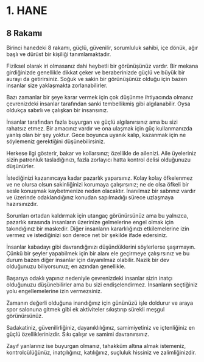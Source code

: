 # 1. HANE

## 8 Rakamı

Birinci hanedeki 8 rakamı, güçlü, güvenilir, sorumluluk sahibi, içe dönük, ağır başlı ve dürüst bir kişiliği tanımlamaktadır.

Fiziksel olarak iri olmasanız dahi heybetli bir görünüşünüz vardır. Bir mekana girdiğinizde genellikle dikkat çeker ve beraberinizde güçlü ve büyük bir aurayı da getirirsiniz. Soğuk ve sakin bir görünüşünüz olduğu için bazen insanlar size yaklaşmakta zorlanabilirler.

Bazı zamanlar bir şeye karar vermek için çok düşünme ihtiyacında olmanız çevrenizdeki insanlar tarafından sanki tembellikmiş gibi algılanabilir. Oysa oldukça sabırlı ve çalışkan bir insansınız.

İnsanlar tarafından fazla buyurgan ve güçlü algılanırsınız ama bu sizi rahatsız etmez. Bir amacınız vardır ve ona ulaşmak için güç kullanmanızda yanlış olan bir şey yoktur. Gece boyunca uyanık kalıp, kazanmak için ne söylemeniz gerektiğini düşünebilirsiniz.

Herkese ilgi gösterir, bakar ve kollarsınız; özellikle de ailenizi. Aile üyeleriniz sizin patronluk tasladığınızı, fazla zorlayıcı hatta kontrol delisi olduğunuzu düşünürler.

İstediğinizi kazanıncaya kadar pazarlık yaparsınız. Kolay kolay öfkelenmez ve ne olursa olsun sakinliğinizi korumaya çalışırsınız; ne de olsa öfkeli bir sesle konuşmak kaybetmenize neden olacaktır. İnanılmaz bir sabrınız vardır ve üzerinde odaklandığınız konudan sapılmadığı sürece uzlaşmaya hazırsınızdır.

Sorunları ortadan kaldırmak için utangaç görünürsünüz ama bu yalnızca, pazarlık sırasında insanların üzerinize gelmelerine engel olmak için takındığınız bir maskedir. Diğer insanların kararlılığınızı etkilemelerine izin vermez ve istediğinizi son derece net bir şekilde ifade edersiniz.

İnsanlar kabadayı gibi davrandığınızı düşündüklerini söylerlerse şaşırmayın. Çünkü bir şeyler yapabilmek için bir alanı ele geçirmeye çalışırsınız ve bu durum bazen diğer insanlar için dayanılmaz olabilir. Nazik bir dev olduğunuzu biliyorsunuz; en azından genellikle.

Başarıya odaklı yapınız nedeniyle çevrenizdeki insanlar sizin inatçı olduğunuzu düşünebilirler ama bu sizi endişelendirmez. İnsanların seçtiğiniz yolu engellemelerine izin vermezsiniz.

Zamanın değerli olduğuna inandığınız için gününüzü işle doldurur ve araya spor salonuna gitmek gibi ek aktiviteler sıkıştırıp sürekli meşgul görünürsünüz.

Sadakatiniz, güvenilirliğiniz, dayanıklılığınız, samimiyetiniz ve içtenliğiniz en güçlü özelliklerinizdir. Sıkı çalışır ve samimi davranırsınız.

Zayıf yanlarınız ise buyurgan olmanız, tahakküm altına almak istemeniz, kontrolcülüğünüz, inatçılığınız, katılığınız, suçluluk hissiniz ve zalimliğinizdir. 
